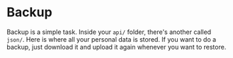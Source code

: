 # Backup

Backup is a simple task. Inside your `api/` folder, there's another called `json/`. Here is where all your personal data is stored. If you want to do a backup, just download it and upload it again whenever you want to restore.